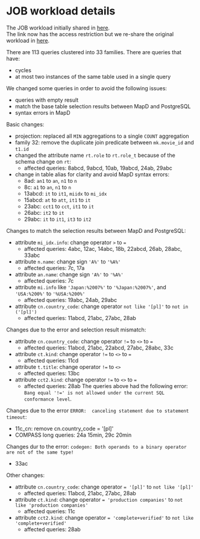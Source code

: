 # JOB workload details

The JOB workload initially shared in [here](http://www-db.in.tum.de/˜leis/qo/job.tgz). </br>
The link now has the access restriction but we re-share the original workload in [here](https://ucmerced.box.com/s/axn22onytx9u2ubkq9zmng5bcens3e6u).

There are 113 queries clustered into 33 families.
There are queries that have:
- cycles
- at most two instances of the same table used in a single query

We changed some queries in order to avoid the following issues:
- queries with empty result
- match the base table selection results between MapD and PostgreSQL
- syntax errors in MapD

Basic changes:
- projection: replaced all `MIN` aggregations to a single `COUNT` aggregation
- family 32: remove the duplicate join predicate between `mk.movie_id` and `t1.id`
- changed the attribute name `rt.role` to `rt.role_t` because of the schema change on `rt`:
  - affected queries: 8abcd, 9abcd, 10ab, 19abcd, 24ab, 29abc
- change in table alias for clarity and avoid MapD syntax errors:
  - 8ad: `an1` to `an`, `n1` to `n`
  - 8c: `a1` to `an`, `n1` to `n`
  - 13abcd: `it` to `it1`, `miidx` to `mi_idx`
  - 15abcd: `at` to `att`, `it1` to `it`
  - 23abc: `cct1` to `cct`, `it1` to `it`
  - 26abc: `it2` to `it`
  - 29abc: `it` to `it1`, `it3` to `it2`

Changes to match the selection results between MapD and PostgreSQL:
- attribute `mi_idx.info`: change operator `>` to `=` 
  - affected queries: 4abc, 12ac, 14abc, 18b, 22abcd, 26ab, 28abc, 33abc
- attribute `n.name`: change sign `'A%'` to `'%A%'`
  - affected queries: 7c, 17a
- attribute `an.name`: change sign `'A%'` to `'%A%'`
  - affected queries: 7c
- attribute `mi.info` like `'Japan:%2007%'` to `'%Japan:%2007%'`, and `'USA:%200%'` to `'%USA:%200%'`
  - affected queries: 19abc, 24ab, 29abc
- attribute `cn.country_code`: change operator `not like '[pl]'` to `not in ('[pl]')`
  - affected queries: 11abcd, 21abc, 27abc, 28ab

Changes due to the error and selection result mismatch:
- attribute `cn.country_code`: change operator `!=` to `<>` to `=`
  - affected queries: 11abcd, 21abc, 22abcd, 27abc, 28abc, 33c
- attribute `ct.kind`: change operator `!=` to `<>` to `=`
  - affected queries: 11cd
- attribute `t.title`: change operator `!=` to `<>`
  - affected queries: 13bc
- attribute `cct2.kind`: change operator `!=` to `<>` to `=`
  - affected queries: 28ab
The queries above had the following error: `Bang equal '!=' is not allowed under the current SQL conformance level`.

Changes due to the error `ERROR:  canceling statement due to statement timeout`:
- 11c_cn: remove cn.country_code = '[pl]'
- COMPASS long queries: 24a 15min, 29c 20min

Changes dur to the error: `codegen: Both operands to a binary operator are not of the same type!`
- 33ac

Other changes:
- attribute `cn.country_code`: change operator `= '[pl]'` to `not like '[pl]'`
  - affected queries: 11abcd, 21abc, 27abc, 28ab
- attribute `ct.kind`: change operator `= 'production companies'` to `not like 'production companies'`
  - affected queries: 11c
- attribute `cct2.kind`: change operator `= 'complete+verified'` to `not like 'complete+verified'`
  - affected queries: 28ab
